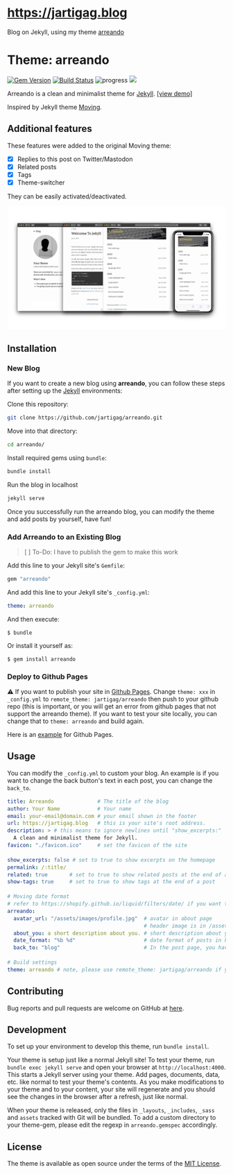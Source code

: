 # https://jartigag.blog

Blog on Jekyll, using my theme [arreando](https://github.com/jartigag/arreando)

# Theme: arreando

[![Gem Version](https://badge.fury.io/rb/arreando.svg)](https://badge.fury.io/rb/arreando) [![Build Status](https://travis-ci.com/jartigag/arreando.svg?branch=master)](https://travis-ci.org/jartigag/arreando) ![progress](https://img.shields.io/badge/progress-releasing-blue.svg) ![](https://img.shields.io/gem/dt/arreando)

Arreando is a clean and minimalist theme for [Jekyll](https://jekyllrb.com/). [[view demo]](https://jartigag.github.io/arreando)

Inspired by Jekyll theme [Moving](https://github.com/huangyz0918/moving).

## Additional features

These features were added to the original Moving theme:

- [x] Replies to this post on Twitter/Mastodon
- [x] Related posts
- [x] Tags
- [x] Theme-switcher

They can be easily activated/deactivated.

![](./github/banner.png)


## Installation

### New Blog
If you want to create a new blog using **arreando**, you can follow these steps after setting up the [Jekyll](https://jekyllrb.com) environments:

Clone this repository:
```bash
git clone https://github.com/jartigag/arreando.git
```

Move into that directory:
```bash
cd arreando/
```

Install required gems using `bundle`:
```bash
bundle install
```

Run the blog in localhost
```bash
jekyll serve
```

Once you successfully run the arreando blog, you can modify the theme and add posts by yourself, have fun!

### Add Arreando to an Existing Blog

> [ ] To-Do: I have to publish the gem to make this work

Add this line to your Jekyll site's `Gemfile`:

```ruby
gem "arreando"
```

And add this line to your Jekyll site's `_config.yml`:

```yaml
theme: arreando
```

And then execute:

    $ bundle

Or install it yourself as:

    $ gem install arreando

### Deploy to Github Pages

:warning: If you want to publish your site in [Github Pages](https://pages.github.com/). Change `theme: xxx` in `_config.yml` to `remote_theme: jartigag/arreando` then push to your github repo (this is important, or you will get an error from github pages that not support the arreando theme). If you want to test your site locally, you can change that to `theme: arreando` and build again.

Here is an [example](https://github.com/jartigag/blog) for Github Pages.


## Usage

You can modify the `_config.yml` to custom your blog. An example is if you want to change the back button's text in each post, you can change the `back_to`.

```yaml
title: Arreando              # The title of the blog
author: Your Name            # Your name
email: your-email@domain.com # your email shown in the footer
url: https://jartigag.blog   # this is your site's root address.
description: > # this means to ignore newlines until "show_excerpts:"
  A clean and minimalist theme for Jekyll.
favicon: "./favicon.ico"     # set the favicon of the site

show_excerpts: false # set to true to show excerpts on the homepage
permalink: /:title/
related: true       # set to true to show related posts at the end of a post
show-tags: true     # set to true to show tags at the end of a post

# Moving date format
# refer to https://shopify.github.io/liquid/filters/date/ if you want to customize this
arreando:
  avatar_url: "/assets/images/profile.jpg"  # avatar in about page
                                            # header image is in /assets/css/header.jpg
  about_you: a short description about you. # short description about you in about page
  date_format: "%b %d"                      # date format of posts in home page
  back_to: "blog"                           # In the post page, you have a back button above the title, you can custom the text by yourself.

# Build settings
theme: arreando # note, please use remote_theme: jartigag/arreando if you want to publish to Github Pages.
```

## Contributing

Bug reports and pull requests are welcome on GitHub at [here](https://github.com/jartigag/arreando).

## Development

To set up your environment to develop this theme, run `bundle install`.

Your theme is setup just like a normal Jekyll site! To test your theme, run `bundle exec jekyll serve` and open your browser at `http://localhost:4000`. This starts a Jekyll server using your theme. Add pages, documents, data, etc. like normal to test your theme's contents. As you make modifications to your theme and to your content, your site will regenerate and you should see the changes in the browser after a refresh, just like normal.

When your theme is released, only the files in `_layouts`, `_includes`, `_sass` and `assets` tracked with Git will be bundled.
To add a custom directory to your theme-gem, please edit the regexp in `arreando.gemspec` accordingly.

## License

The theme is available as open source under the terms of the [MIT License](https://opensource.org/licenses/MIT).

